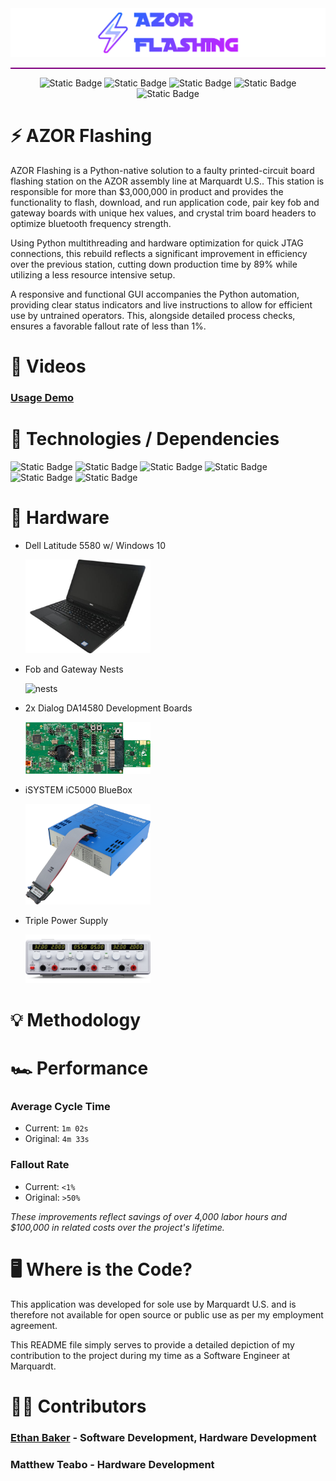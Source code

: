 <div align="center">

<img src="https://raw.githubusercontent.com/ethbak/azor-flashing/main/images/azor_flashing_logo.png" alt="azor_banner" width="550"/>

<hr style="border: none; height: 2px; background-color: purple; width: 100%;">

![Static Badge](https://img.shields.io/badge/MSI-AZOR-purple)
![Static Badge](https://img.shields.io/badge/Flashing-Station-red)
![Static Badge](https://img.shields.io/badge/Marquardt-U.S.-lightblue)
![Static Badge](https://img.shields.io/badge/Author-Ethan_Baker-green)
![Static Badge](https://img.shields.io/badge/August-2024-orange)

</div>

# ⚡ AZOR Flashing

AZOR Flashing is a Python-native solution to a faulty printed-circuit board flashing station on the AZOR assembly line at Marquardt U.S.. This station is responsible for more than $3,000,000 in product and provides the functionality to flash, download, and run application code, pair key fob and gateway boards with unique hex values, and crystal trim board headers to optimize bluetooth frequency strength. 

Using Python multithreading and hardware optimization for quick JTAG connections, this rebuild reflects a significant improvement in efficiency over the previous station, cutting down production time by 89% while utilizing a less resource intensive setup. 

A responsive and functional GUI accompanies the Python automation, providing clear status indicators and live instructions to allow for efficient use by untrained operators. This, alongside detailed process checks, ensures a favorable fallout rate of less than 1%.

# 🎥 Videos
### [Usage Demo](https://youtu.be/)

# 📀 Technologies / Dependencies

![Static Badge](https://img.shields.io/badge/PYTHON-darkblue?style=for-the-badge)
![Static Badge](https://img.shields.io/badge/LABVIEW_G-gold?style=for-the-badge)
![Static Badge](https://img.shields.io/badge/TKINTER-blue?style=for-the-badge)
![Static Badge](https://img.shields.io/badge/winIDEA-purple?style=for-the-badge)
![Static Badge](https://img.shields.io/badge/SmartSnippets-green?style=for-the-badge)
![Static Badge](https://img.shields.io/badge/HexFile_Generator.exe-orange?style=for-the-badge)

# 🔨 Hardware
- Dell Latitude 5580 w/ Windows 10

  <div align="left">
  <img src="https://raw.githubusercontent.com/ethbak/azor-flashing/main/images/dell.png" alt="dell" width="200"/>
  </div>

- Fob and Gateway Nests

  <div align="left">
  <img src="https://raw.githubusercontent.com/ethbak/azor-flashing/main/images/nests.png" alt="nests" width="200"/>
  </div>

- 2x Dialog DA14580 Development Boards

  <div align="left">
  <img src="https://raw.githubusercontent.com/ethbak/azor-flashing/main/images/devkit.jpg" alt="devkit" width="200"/>
  </div>
  
- iSYSTEM iC5000 BlueBox

  <div align="left">
  <img src="https://raw.githubusercontent.com/ethbak/azor-flashing/main/images/BlueBox.png" alt="bluebox" width="200"/>
  </div>
  
- Triple Power Supply
  <div align="left">
  <img src="https://raw.githubusercontent.com/ethbak/azor-flashing/main/images/power.png" alt="powersupply" width="200"/>
  </div>


# 💡 Methodology


# 🏎️ Performance

### Average Cycle Time
- Current: `1m 02s`
- Original: `4m 33s`
  
### Fallout Rate
- Current: `<1%`
- Original: `>50%`

_These improvements reflect savings of over 4,000 labor hours and $100,000 in related costs over the project's lifetime._ 

# 🖥️ Where is the Code?
This application was developed for sole use by Marquardt U.S. and is therefore not available for open source or public use as per my employment agreement.

This README file simply serves to provide a detailed depiction of my contribution to the project during my time as a Software Engineer at Marquardt.

# 👨‍💻 Contributors

### [Ethan Baker](https://www.ebaker.us) - Software Development, Hardware Development
### Matthew Teabo - Hardware Development
